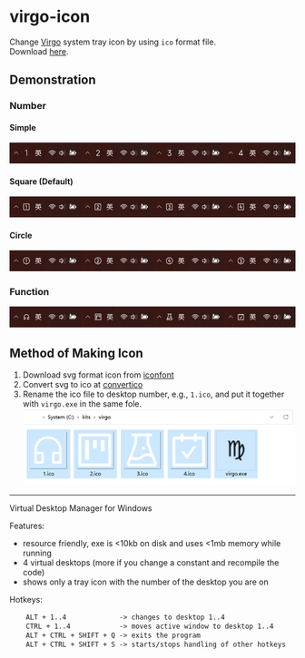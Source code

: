 # virgo-icon
Change [Virgo](https://github.com/henkman/virgo) system tray icon by using `ico` format file.  
Download [here](https://github.com/enria/virgo-icon/releases/download/v.1.4.2.1/virgo.zip).

## Demonstration

### Number

#### Simple

![simple](images/number.jpg)

#### Square (Default)

![simple](images/square_number.jpg)

#### Circle

![simple](images/circle_number.jpg)

### Function 

![simple](images/function.jpg)

## Method of Making Icon

1. Download svg format icon from [iconfont](https://www.iconfont.cn/)  
2. Convert svg to ico at [convertico](https://convertico.com/svg-to-ico/)
3. Rename the ico file to desktop number, e.g., `1.ico`, and put it together with `virgo.exe` in the same fole.  
![structure](images/structure.png)


***

Virtual Desktop Manager for Windows

Features:
- resource friendly, exe is <10kb on disk and uses <1mb memory while running
- 4 virtual desktops (more if you change a constant and recompile the code)
- shows only a tray icon with the number of the desktop you are on

Hotkeys:

        ALT + 1..4             -> changes to desktop 1..4
        CTRL + 1..4            -> moves active window to desktop 1..4
        ALT + CTRL + SHIFT + Q -> exits the program
        ALT + CTRL + SHIFT + S -> starts/stops handling of other hotkeys

